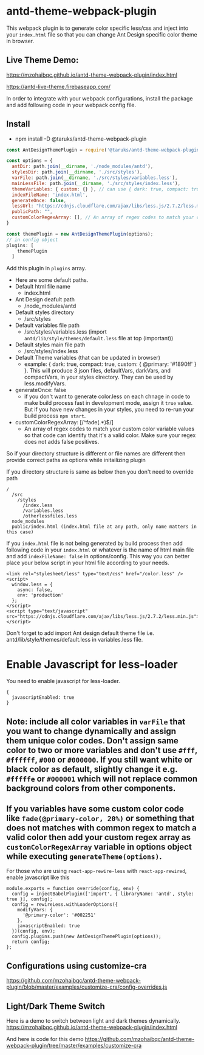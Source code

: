 # antd-theme-webpack-plugin

This webpack plugin is to  generate color specific less/css and inject into your `index.html` file so 
that you can change Ant Design specific color theme in browser.

## Live Theme Demo: 

https://mzohaibqc.github.io/antd-theme-webpack-plugin/index.html

https://antd-live-theme.firebaseapp.com/

In order to integrate with your webpack configurations, install the package and add following code in your webpack config file.

## Install
  - npm install -D @taruks/antd-theme-webpack-plugin

```js
const AntDesignThemePlugin = require('@taruks/antd-theme-webpack-plugin');

const options = {
  antDir: path.join(__dirname, './node_modules/antd'),
  stylesDir: path.join(__dirname, './src/styles'),
  varFile: path.join(__dirname, './src/styles/variables.less'),
  mainLessFile: path.join(__dirname, './src/styles/index.less'),
  themeVariables: { custom: {} }, // can use { dark: true, compact: true } for Antd themes. All them variables will be merged.
  indexFileName: 'index.html',
  generateOnce: false,
  lessUrl: "https://cdnjs.cloudflare.com/ajax/libs/less.js/2.7.2/less.min.js",
  publicPath: "",
  customColorRegexArray: [], // An array of regex codes to match your custom color variable values so that code can identify that it's a valid color. Make sure your regex does not adds false positives.
}

const themePlugin = new AntDesignThemePlugin(options);
// in config object
plugins: [
    themePlugin
  ]
```
Add this plugin in `plugins` array.

- Here are some default paths.
- Default html file name
  - index.html
- Ant Design deafult path
  - /node_modules/antd
- Default styles directory
  - /src/styles
- Default variables file path
  - /src/styles/variables.less (import `antd/lib/style/themes/default.less` file at top (important))
- Default styles main file path
  - /src/styles/index.less
- Default Theme variables (that can be updated in browser)
  - example: { dark: true, compact: true, custom: { @primary: '#1890ff' } }. This will produce 3 json files, defaultVars, darkVars, and compactVars, in your styles directory. They can be used by less.modifyVars.
- generateOnce: false
  - if you don't want to generate color.less on each chnage in code to make build process fast in development mode, assign it `true` value. But if you have new changes in your styles, you need to re-run your build process `npm start`.
- customColorRegexArray: [/^fade\(.*\)$/]
  - An array of regex codes to match your custom color variable values so that code can identify that it's a valid color. Make sure your regex does not adds false positives.

So if your directory structure is different or file names are different then provide correct paths as options 
while initailizing plugin

If you directory structure is same as below then you don't need to override path
```
/
  /src
    /styles
      /index.less
      /variables.less
      /otherlessfiles.less
  node_modules
  public/index.html (index.html file at any path, only name matters in this case)
```

If you `index.html` file is not being generated by build process then add following code in your `index.html` or whatever is the name of html main file and add `indexFileName: false` in options/config. This way you can better place your below script in your html file according to your needs.

```
<link rel="stylesheet/less" type="text/css" href="/color.less" />
<script>
  window.less = {
    async: false,
    env: 'production'
  };
</script>
<script type="text/javascript" src="https://cdnjs.cloudflare.com/ajax/libs/less.js/2.7.2/less.min.js"></script>
```
Don't forget to add import Ant design default theme file i.e. antd/lib/style/themes/default.less in variables.less file.

# Enable Javascript for less-loader

You need to enable javascript for less-loader.

```
{
  javascriptEnabled: true
}

```

## Note: include all color variables in `varFile` that you want to change dynamically and assign them unique color codes. Don't assign same color to two or more variables and don't use `#fff`, `#ffffff`, `#000` or `#000000`. If you still want white or black color as default, slightly change it e.g. `#fffffe` or `#000001` which will not replace common background colors from other components. 

## If you variables have some custom color code like `fade(@primary-color, 20%)` or something that does not matches with common regex to match a valid color then add your custom regex array as `customColorRegexArray` variable in options object while executing `generateTheme(options)`.

For those who are using `react-app-rewire-less` with `react-app-rewired`, enable javascript like this

```
module.exports = function override(config, env) {
  config = injectBabelPlugin(['import', { libraryName: 'antd', style: true }], config);
  config = rewireLess.withLoaderOptions({
    modifyVars: {
      '@primary-color': '#002251'
    },
    javascriptEnabled: true
  })(config, env);
  config.plugins.push(new AntDesignThemePlugin(options));
  return config;
};
```

## Configurations using customize-cra
https://github.com/mzohaibqc/antd-theme-webpack-plugin/blob/master/examples/customize-cra/config-overrides.js

## Light/Dark Theme Switch
Here is a demo to switch between light and dark themes dynamically.
https://mzohaibqc.github.io/antd-theme-webpack-plugin/index.html

And here is code for this demo
https://github.com/mzohaibqc/antd-theme-webpack-plugin/tree/master/examples/customize-cra